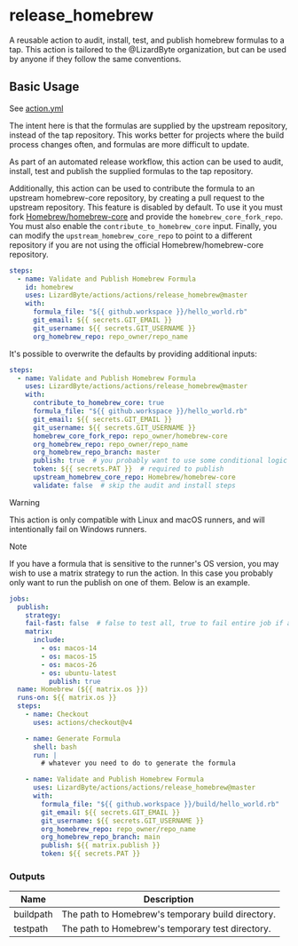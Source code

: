 # release_homebrew

A reusable action to audit, install, test, and publish homebrew formulas to a tap.
This action is tailored to the @LizardByte organization, but can be used by anyone if they follow the same conventions.

## Basic Usage

See [action.yml](action.yml)

The intent here is that the formulas are supplied by the upstream repository, instead of the tap repository.
This works better for projects where the build process changes often, and formulas are more difficult to update.

As part of an automated release workflow, this action can be used to audit, install, test and publish the supplied
formulas to the tap repository.

Additionally, this action can be used to contribute the formula to an upstream homebrew-core repository, by
creating a pull request to the upstream repository. This feature is disabled by default. To use it you must
fork [Homebrew/homebrew-core](https://github.com/Homebrew/homebrew-core) and provide the `homebrew_core_fork_repo`.
You must also enable the `contribute_to_homebrew_core` input. Finally, you can modify the `upstream_homebrew_core_repo`
to point to a different repository if you are not using the official Homebrew/homebrew-core repository.

```yaml
steps:
  - name: Validate and Publish Homebrew Formula
    id: homebrew
    uses: LizardByte/actions/actions/release_homebrew@master
    with:
      formula_file: "${{ github.workspace }}/hello_world.rb"
      git_email: ${{ secrets.GIT_EMAIL }}
      git_username: ${{ secrets.GIT_USERNAME }}
      org_homebrew_repo: repo_owner/repo_name
```

It's possible to overwrite the defaults by providing additional inputs:

```yaml
steps:
  - name: Validate and Publish Homebrew Formula
    uses: LizardByte/actions/actions/release_homebrew@master
    with:
      contribute_to_homebrew_core: true
      formula_file: "${{ github.workspace }}/hello_world.rb"
      git_email: ${{ secrets.GIT_EMAIL }}
      git_username: ${{ secrets.GIT_USERNAME }}
      homebrew_core_fork_repo: repo_owner/homebrew-core
      org_homebrew_repo: repo_owner/repo_name
      org_homebrew_repo_branch: master
      publish: true  # you probably want to use some conditional logic here
      token: ${{ secrets.PAT }}  # required to publish
      upstream_homebrew_core_repo: Homebrew/homebrew-core
      validate: false  # skip the audit and install steps
```

> [!Warning]
> This action is only compatible with Linux and macOS runners, and will intentionally fail on Windows runners.

> [!Note]
> If you have a formula that is sensitive to the runner's OS version, you may wish to use a matrix strategy to run the
> action. In this case you probably only want to run the publish on one of them. Below is an example.

```yaml
jobs:
  publish:
    strategy:
    fail-fast: false  # false to test all, true to fail entire job if any fail
    matrix:
      include:
        - os: macos-14
        - os: macos-15
        - os: macos-26
        - os: ubuntu-latest
          publish: true
  name: Homebrew (${{ matrix.os }})
  runs-on: ${{ matrix.os }}
  steps:
    - name: Checkout
      uses: actions/checkout@v4

    - name: Generate Formula
      shell: bash
      run: |
        # whatever you need to do to generate the formula

    - name: Validate and Publish Homebrew Formula
      uses: LizardByte/actions/actions/release_homebrew@master
      with:
        formula_file: "${{ github.workspace }}/build/hello_world.rb"
        git_email: ${{ secrets.GIT_EMAIL }}
        git_username: ${{ secrets.GIT_USERNAME }}
        org_homebrew_repo: repo_owner/repo_name
        org_homebrew_repo_branch: main
        publish: ${{ matrix.publish }}
        token: ${{ secrets.PAT }}
```

### Outputs

| Name      | Description                                       |
|-----------|---------------------------------------------------|
| buildpath | The path to Homebrew's temporary build directory. |
| testpath  | The path to Homebrew's temporary test directory.  |
